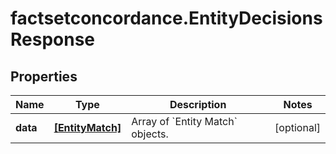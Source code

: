 # factsetconcordance.EntityDecisionsResponse

## Properties

Name | Type | Description | Notes
------------ | ------------- | ------------- | -------------
**data** | [**[EntityMatch]**](EntityMatch.md) | Array of &#x60;Entity Match&#x60; objects. | [optional] 


